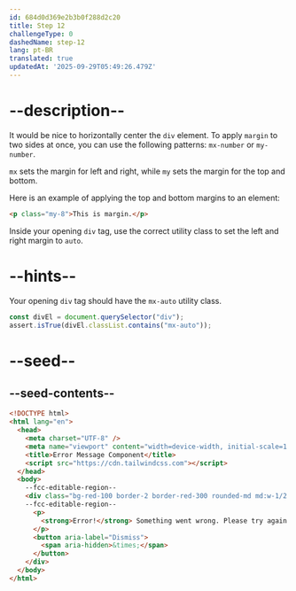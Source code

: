 ```yaml
---
id: 684d0d369e2b3b0f288d2c20
title: Step 12
challengeType: 0
dashedName: step-12
lang: pt-BR
translated: true
updatedAt: '2025-09-29T05:49:26.479Z'
---
```


# --description--

It would be nice to horizontally center the `div` element. To apply `margin` to two sides at once, you can use the following patterns: `mx-number` or `my-number`. 

`mx` sets the margin for left and right, while `my` sets the margin for the top and bottom.

Here is an example of applying the top and bottom margins to an element:

```html
<p class="my-8">This is margin.</p>
```

Inside your opening `div` tag, use the correct utility class to set the left and right margin to `auto`.

# --hints--

Your opening `div` tag should have the `mx-auto` utility class.

```js
const divEl = document.querySelector("div");
assert.isTrue(divEl.classList.contains("mx-auto"));
```

# --seed--

## --seed-contents--

```html
<!DOCTYPE html>
<html lang="en">
  <head>
    <meta charset="UTF-8" />
    <meta name="viewport" content="width=device-width, initial-scale=1.0" />
    <title>Error Message Component</title>
    <script src="https://cdn.tailwindcss.com"></script>
  </head>
  <body>
    --fcc-editable-region--
    <div class="bg-red-100 border-2 border-red-300 rounded-md md:w-1/2 p-4 mt-4">
    --fcc-editable-region--
      <p>
        <strong>Error!</strong> Something went wrong. Please try again.
      </p>
      <button aria-label="Dismiss">
        <span aria-hidden>&times;</span>
      </button>
    </div>
  </body>
</html>
```
